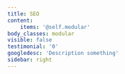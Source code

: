 ```yaml
---
title: SEO
content:
    items: '@self.modular'
body_classes: modular
visible: false
testimonial: '0'
googledesc: 'Description something'
sidebar: right
---
```


